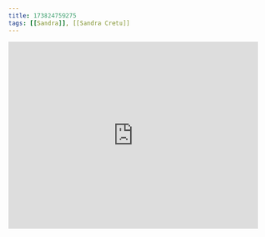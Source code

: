```yaml
---
title: 173824759275
tags: [[Sandra]], [[Sandra Cretu]]
---
```

<iframe allow="accelerometer; autoplay; clipboard-write; encrypted-media; gyroscope; picture-in-picture" allowfullscreen="" frameborder="0" height="375" id="youtube_iframe" src="https://www.youtube.com/embed/Blud51Ztsws?feature=oembed&amp;enablejsapi=1&amp;origin=https://safe.txmblr.com&amp;wmode=opaque" width="500"></iframe>